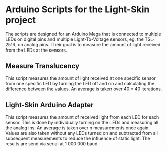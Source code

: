 # Arduino Scripts for the Light-Skin project

The scripts are designed for an Arduino Mega that is connected to multiple LEDs on digital pins and multiple Light-To-Voltage sensors, eg. the TSL-251R, on analog pins.
Their goal is to measure the amount of light received from the LEDs at the sensors.


## Measure Translucency

This script measures the amount of light received at one specific sensor from one specific LED by turning the LED off and on and calculating the difference between the values.
An average is taken over 40 * 40 iterations.


## Light-Skin Arduino Adapter

This script measures the amount of received light from each LED for each sensor.
This is done by individually turning on the LEDs and measuring all the analog ins.
An average is taken over n measurements once again.
Values are also taken without any LEDs turned on and subtracted from all subsequent measurements to reduce the influence of static light.
The results are send via serial at 1 000 000 baud.